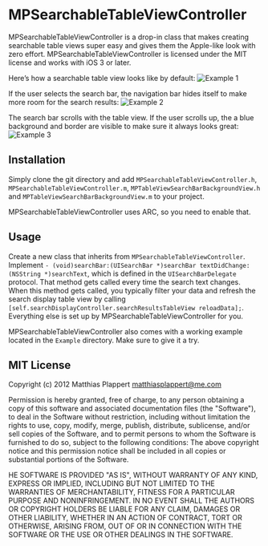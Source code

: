 # MPSearchableTableViewController

MPSearchableTableViewController is a drop-in class that makes creating searchable table views super easy and gives them the Apple-like look with zero effort. MPSearchableTableViewController is licensed under
the MIT license and works with iOS 3 or later.

Here’s how a searchable table view looks like by default:
![Example 1](https://raw.github.com/matthiasplappert/MPSearchableTableViewController/master/.img/example1.png)

If the user selects the search bar, the navigation bar hides itself to make more room for the search results:
![Example 2](https://raw.github.com/matthiasplappert/MPSearchableTableViewController/master/.img/example2.png)

The search bar scrolls with the table view. If the user scrolls up, the a blue background and border are visible to make sure it always looks great:
![Example 3](https://raw.github.com/matthiasplappert/MPSearchableTableViewController/master/.img/example3.png)


## Installation

Simply clone the git directory and add `MPSearchableTableViewController.h`, `MPSearchableTableViewController.m`, `MPTableViewSearchBarBackgroundView.h` and `MPTableViewSearchBarBackgroundView.m` to your project.

MPSearchableTableViewController uses ARC, so you need to enable that.


## Usage

Create a new class that inherits from `MPSearchableTableViewController`. Implement `- (void)searchBar:(UISearchBar *)searchBar textDidChange:(NSString *)searchText`, which is defined in the `UISearchBarDelegate` protocol. That method gets called every time the search text changes. When this method gets called, you typically filter your data and refresh the search display table view by calling `[self.searchDisplayController.searchResultsTableView reloadData];`. Everything else is set up by MPSearchableTableViewController for you.

MPSearchableTableViewController also comes with a working example located in the `Example` directory. Make sure to give it a try.


## MIT License
Copyright (c) 2012 Matthias Plappert matthiasplappert@me.com

Permission is hereby granted, free of charge, to any person obtaining a copy of this software and associated documentation files (the "Software"), to deal in the Software without restriction, including without limitation the rights to use, copy, modify, merge, publish, distribute, sublicense, and/or sell copies of the Software, and to permit persons to whom the Software is furnished to do so, subject to the following conditions: The above copyright notice and this permission notice shall be included in all copies or substantial portions of the Software.

HE SOFTWARE IS PROVIDED "AS IS", WITHOUT WARRANTY OF ANY KIND, EXPRESS OR IMPLIED, INCLUDING BUT NOT LIMITED TO THE WARRANTIES OF MERCHANTABILITY, FITNESS FOR A PARTICULAR PURPOSE AND NONINFRINGEMENT. IN NO EVENT SHALL THE AUTHORS OR COPYRIGHT HOLDERS BE LIABLE FOR ANY CLAIM, DAMAGES OR OTHER LIABILITY, WHETHER IN AN ACTION OF CONTRACT, TORT OR OTHERWISE, ARISING FROM, OUT OF OR IN CONNECTION WITH THE SOFTWARE OR THE USE OR OTHER DEALINGS IN THE SOFTWARE.